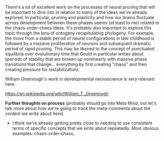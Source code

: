There's a lot of excellent work on the processes of neural pruning that will be important to dive into in relation to many of the ideas we've already explored. In particular, pruning and plasticity and how our brains fluctuate across development between these phases seems (at least to me) related to the chaos-order-chaos ideas. It's probably also important to explore this topic through the lens of ontogeny recapitulating phylogeny. For example, the move from a stable period of neural configurations in late childhood is followed by a massive proliferation of neurons and subsequent dramatic period of rapid pruning. This may be likened to the concept of punctuated equilibria over evolutionary time that Gould in particular writes about (periods of stability that are broken up nonlinearly with massive phase transitions that change... everything by first creating "chaos" and then creating pressure for restabilization). 

William Greenough's work in developmental neuroscience is very relevant here. 

https://en.wikipedia.org/wiki/William_T._Greenough




**Further thoughts on process** (probably should go into Meta Mind, but let's talk more about how we're going to track the meta-comments about the content we write about here)
- I think we're already getting pretty close to needing to use consistent terms of specific concepts that we write about repeatedly. Most obvious examples: chaos-order-chaos, 